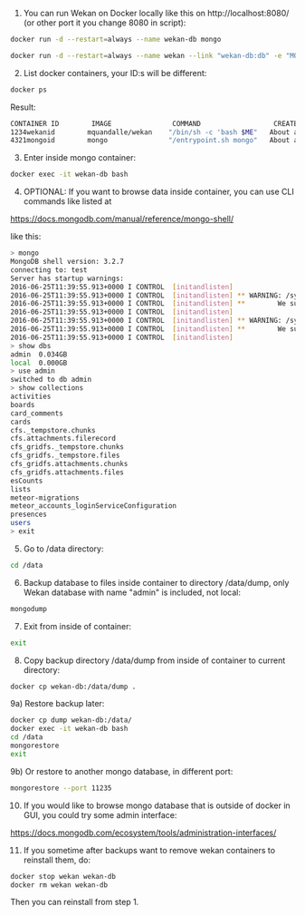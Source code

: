 1) You can run Wekan on Docker locally like this on http://localhost:8080/
(or other port it you change 8080 in script):
```bash
docker run -d --restart=always --name wekan-db mongo

docker run -d --restart=always --name wekan --link "wekan-db:db" -e "MONGO_URL=mongodb://db" -e "ROOT_URL=http://localhost" -p 8080:80 mquandalle/wekan
```

2) List docker containers, your ID:s will be different:
```bash
docker ps
```
Result:
```bash
CONTAINER ID        IMAGE               COMMAND                  CREATED             STATUS              PORTS                  NAMES
1234wekanid        mquandalle/wekan    "/bin/sh -c 'bash $ME"   About an hour ago   Up 46 minutes       0.0.0.0:8080->80/tcp   wekan
4321mongoid        mongo               "/entrypoint.sh mongo"   About an hour ago   Up 46 minutes       27017/tcp              wekan-db
```

3) Enter inside mongo container:
```bash
docker exec -it wekan-db bash
```

4) OPTIONAL: If you want to browse data inside container, you can use CLI commands like listed at

https://docs.mongodb.com/manual/reference/mongo-shell/

like this:

```bash
> mongo             
MongoDB shell version: 3.2.7
connecting to: test
Server has startup warnings: 
2016-06-25T11:39:55.913+0000 I CONTROL  [initandlisten] 
2016-06-25T11:39:55.913+0000 I CONTROL  [initandlisten] ** WARNING: /sys/kernel/mm/transparent_hugepage/enabled is 'always'.
2016-06-25T11:39:55.913+0000 I CONTROL  [initandlisten] **        We suggest setting it to 'never'
2016-06-25T11:39:55.913+0000 I CONTROL  [initandlisten] 
2016-06-25T11:39:55.913+0000 I CONTROL  [initandlisten] ** WARNING: /sys/kernel/mm/transparent_hugepage/defrag is 'always'.
2016-06-25T11:39:55.913+0000 I CONTROL  [initandlisten] **        We suggest setting it to 'never'
2016-06-25T11:39:55.913+0000 I CONTROL  [initandlisten] 
> show dbs
admin  0.034GB
local  0.000GB
> use admin
switched to db admin
> show collections
activities
boards
card_comments
cards
cfs._tempstore.chunks
cfs.attachments.filerecord
cfs_gridfs._tempstore.chunks
cfs_gridfs._tempstore.files
cfs_gridfs.attachments.chunks
cfs_gridfs.attachments.files
esCounts
lists
meteor-migrations
meteor_accounts_loginServiceConfiguration
presences
users
> exit
```

5) Go to /data directory:
```bash
cd /data
```

6) Backup database to files inside container to directory /data/dump, only Wekan database with name "admin" is included, not local:
```bash
mongodump
```

7) Exit from inside of container:
```bash
exit
```

8) Copy backup directory /data/dump from inside of container to current directory:
```bash
docker cp wekan-db:/data/dump .
```

9a) Restore backup later:
```bash
docker cp dump wekan-db:/data/
docker exec -it wekan-db bash
cd /data
mongorestore
exit
```

9b) Or restore to another mongo database, in different port:
```bash
mongorestore --port 11235
```

10) If you would like to browse mongo database that is outside of docker in GUI, you could try some admin interface:

https://docs.mongodb.com/ecosystem/tools/administration-interfaces/

11) If you sometime after backups want to remove wekan containers to reinstall them, do:
```bash
docker stop wekan wekan-db
docker rm wekan wekan-db
```
Then you can reinstall from step 1.